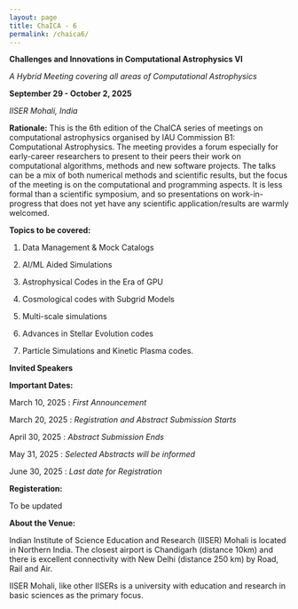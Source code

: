 ```yaml
---
layout: page
title: ChaICA - 6
permalink: /chaica6/
---
```


**Challenges and Innovations in Computational Astrophysics VI**

*A Hybrid Meeting covering all areas of Computational Astrophysics*

**September 29 - October 2, 2025**

*IISER Mohali, India*

**Rationale:**
This is the 6th edition of the ChaICA series of meetings on computational astrophysics organised by IAU Commission B1: Computational Astrophysics. The meeting provides a forum especially for early-career researchers to present to their peers their work on computational algorithms, methods and new software projects. The talks can be a mix of both numerical methods and scientific results, but the focus of the meeting is on the computational and programming aspects. It is less formal than a scientific symposium, and so presentations on work-in-progress that does not yet have any scientific application/results are warmly welcomed.

**Topics to be covered:**

1. Data Management & Mock Catalogs

2. AI/ML Aided Simulations 

3. Astrophysical Codes in the Era of GPU

4. Cosmological codes with Subgrid Models 

5. Multi-scale simulations

6. Advances in Stellar Evolution codes

7. Particle Simulations and Kinetic Plasma codes.

**Invited Speakers**


**Important Dates:**

March 10, 2025 : *First Announcement*

March 20, 2025 : *Registration and Abstract Submission Starts*

April 30, 2025 : *Abstract Submission Ends*

May 31, 2025 : *Selected Abstracts will be informed*

June 30, 2025 : *Last date for Registration*


**Registeration:**

To be updated

**About the Venue:**

Indian Institute of Science Education and Research (IISER) Mohali is located in Northern India.  The closest airport is Chandigarh (distance 10km) and there is excellent connectivity with New Delhi (distance 250 km) by Road, Rail and Air.  

IISER Mohali, like other IISERs is a university with education and research in basic sciences as the primary focus. 

